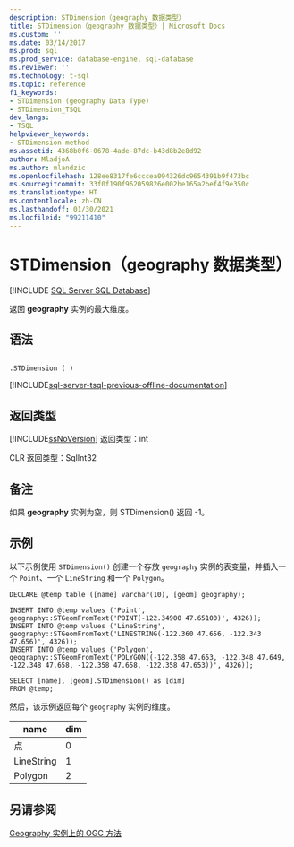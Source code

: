 ```yaml
---
description: STDimension（geography 数据类型）
title: STDimension（geography 数据类型）| Microsoft Docs
ms.custom: ''
ms.date: 03/14/2017
ms.prod: sql
ms.prod_service: database-engine, sql-database
ms.reviewer: ''
ms.technology: t-sql
ms.topic: reference
f1_keywords:
- STDimension (geography Data Type)
- STDimension_TSQL
dev_langs:
- TSQL
helpviewer_keywords:
- STDimension method
ms.assetid: 4368b0f6-0678-4ade-87dc-b43d8b2e8d92
author: MladjoA
ms.author: mlandzic
ms.openlocfilehash: 128ee8317fe6cccea094326dc9654391b9f473bc
ms.sourcegitcommit: 33f0f190f962059826e002be165a2bef4f9e350c
ms.translationtype: HT
ms.contentlocale: zh-CN
ms.lasthandoff: 01/30/2021
ms.locfileid: "99211410"
---
```

# <a name="stdimension-geography-data-type"></a>STDimension（geography 数据类型）
[!INCLUDE [SQL Server SQL Database](../../includes/applies-to-version/sql-asdb.md)]

  返回 **geography** 实例的最大维度。  
  
## <a name="syntax"></a>语法  
  
```  
  
.STDimension ( )  
```  
  
[!INCLUDE[sql-server-tsql-previous-offline-documentation](../../includes/sql-server-tsql-previous-offline-documentation.md)]

## <a name="return-types"></a>返回类型
 [!INCLUDE[ssNoVersion](../../includes/ssnoversion-md.md)] 返回类型：int  
  
 CLR 返回类型：SqlInt32  
  
## <a name="remarks"></a>备注  
 如果 **geography** 实例为空，则 STDimension() 返回 -1。  
  
## <a name="examples"></a>示例  
 以下示例使用 `STDimension()` 创建一个存放 `geography` 实例的表变量，并插入一个 `Point`、一个 `LineString` 和一个 `Polygon`。  
  
```  
DECLARE @temp table ([name] varchar(10), [geom] geography);  
  
INSERT INTO @temp values ('Point', geography::STGeomFromText('POINT(-122.34900 47.65100)', 4326));  
INSERT INTO @temp values ('LineString', geography::STGeomFromText('LINESTRING(-122.360 47.656, -122.343 47.656)', 4326));  
INSERT INTO @temp values ('Polygon', geography::STGeomFromText('POLYGON((-122.358 47.653, -122.348 47.649, -122.348 47.658, -122.358 47.658, -122.358 47.653))', 4326));  
  
SELECT [name], [geom].STDimension() as [dim]  
FROM @temp;  
```  
  
 然后，该示例返回每个 `geography` 实例的维度。  
  
|name|dim|  
|----------|---------|  
|点|0|  
|LineString|1|  
|Polygon|2|  
  
## <a name="see-also"></a>另请参阅  
 [Geography 实例上的 OGC 方法](../../t-sql/spatial-geography/ogc-methods-on-geography-instances.md)  
  
  
